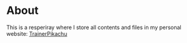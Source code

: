 # About
This is a resperiray where I store all contents and files in my personal website:
[TrainerPikachu](trainerpikachu.github.io)
